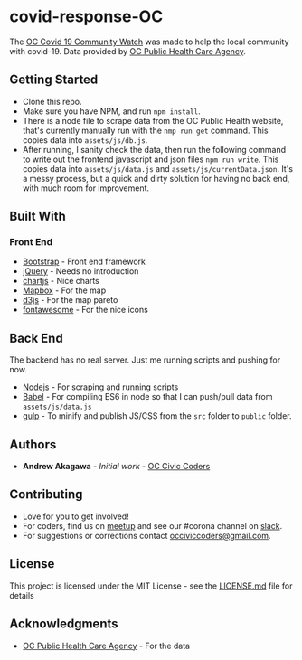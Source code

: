 # covid-response-OC
The [OC Covid 19 Community Watch](https://www.occiviccoders.com/covid-response-OC/) was made to help the local community with covid-19. Data provided by [OC Public Health Care Agency](https://www.ochealthinfo.com/phs/about/epidasmt/epi/dip/prevention/novel_coronavirus).  



## Getting Started

* Clone this repo.  
* Make sure you have NPM, and run `npm install`.
* There is a node file to scrape data from the OC Public Health website, that's currently manually run with the `nmp run get` command.  This copies data into `assets/js/db.js`. 
* After running, I sanity check the data, then run the following command to write out the frontend javascript and json files `npm run write`.  This copies data into `assets/js/data.js` and `assets/js/currentData.json`.  It's a messy process, but a quick and dirty solution for having no back end, with much room for improvement.

## Built With

### Front End
* [Bootstrap](https://getbootstrap.com/) - Front end framework
* [jQuery](https://jquery.com/) - Needs no introduction
* [chartjs](https://www.chartjs.org/) - Nice charts
* [Mapbox](https://www.mapbox.com/) - For the map
* [d3js](https://d3js.org/) - For the map pareto
* [fontawesome](https://fontawesome.com/) - For the nice icons

## Back End
The backend has no real server.  Just me running scripts and pushing for now.
* [Nodejs](https://nodejs.org/en/) - For scraping and running scripts
* [Babel](https://babeljs.io/) - For compiling ES6 in node so that I can push/pull data from `assets/js/data.js`
* [gulp](https://gulpjs.com/) - To minify and publish JS/CSS from the `src` folder to `public` folder.

## Authors

* **Andrew Akagawa** - *Initial work* - [OC Civic Coders](https://www.occiviccoders.com)

## Contributing
* Love for you to get involved!  
* For coders, find us on [meetup](https://www.meetup.com/OC-Civic-Coders/) and see our #corona channel on [slack](https://join.slack.com/t/occiviccoders/shared_invite/zt-c7es081j-ShLTVkuKpm5gOKsdiM8szg).
* For suggestions or corrections contact occiviccoders@gmail.com.  

## License

This project is licensed under the MIT License - see the [LICENSE.md](LICENSE.md) file for details

## Acknowledgments

* [OC Public Health Care Agency](https://www.ochealthinfo.com/phs/about/epidasmt/epi/dip/prevention/novel_coronavirus) - For the data
